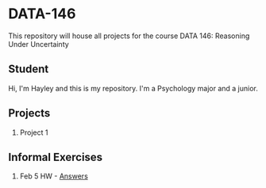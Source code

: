 # DATA-146
This repository will house all projects for the course DATA 146: Reasoning Under Uncertainty
## Student
Hi, I'm Hayley and this is my repository. I'm a Psychology major and a junior.
## Projects
1. Project 1 
## Informal Exercises
1. Feb 5 HW - [Answers](https://hvshankle.github.io/DATA-146/Feb_5_HW.html)
